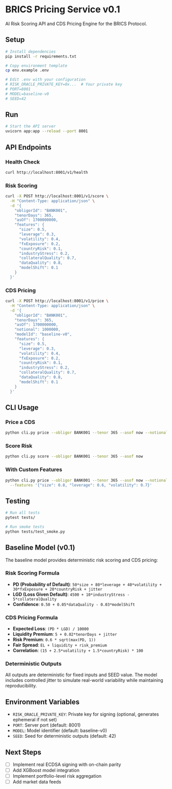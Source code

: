 # BRICS Pricing Service v0.1

AI Risk Scoring API and CDS Pricing Engine for the BRICS Protocol.

## Setup

```bash
# Install dependencies
pip install -r requirements.txt

# Copy environment template
cp env.example .env

# Edit .env with your configuration
# RISK_ORACLE_PRIVATE_KEY=0x...  # Your private key
# PORT=8001
# MODEL=baseline-v0
# SEED=42
```

## Run

```bash
# Start the API server
uvicorn app:app --reload --port 8001
```

## API Endpoints

### Health Check
```bash
curl http://localhost:8001/v1/health
```

### Risk Scoring
```bash
curl -X POST http://localhost:8001/v1/score \
  -H "Content-Type: application/json" \
  -d '{
    "obligorId": "BANK001",
    "tenorDays": 365,
    "asOf": 1700000000,
    "features": {
      "size": 0.5,
      "leverage": 0.3,
      "volatility": 0.4,
      "fxExposure": 0.2,
      "countryRisk": 0.1,
      "industryStress": 0.2,
      "collateralQuality": 0.7,
      "dataQuality": 0.8,
      "modelShift": 0.1
    }
  }'
```

### CDS Pricing
```bash
curl -X POST http://localhost:8001/v1/price \
  -H "Content-Type: application/json" \
  -d '{
    "obligorId": "BANK001",
    "tenorDays": 365,
    "asOf": 1700000000,
    "notional": 1000000,
    "modelId": "baseline-v0",
    "features": {
      "size": 0.5,
      "leverage": 0.3,
      "volatility": 0.4,
      "fxExposure": 0.2,
      "countryRisk": 0.1,
      "industryStress": 0.2,
      "collateralQuality": 0.7,
      "dataQuality": 0.8,
      "modelShift": 0.1
    }
  }'
```

## CLI Usage

### Price a CDS
```bash
python cli.py price --obligor BANK001 --tenor 365 --asof now --notional 1000000
```

### Score Risk
```bash
python cli.py score --obligor BANK001 --tenor 365 --asof now
```

### With Custom Features
```bash
python cli.py price --obligor BANK001 --tenor 365 --asof now --notional 1000000 \
  --features '{"size": 0.8, "leverage": 0.6, "volatility": 0.7}'
```

## Testing

```bash
# Run all tests
pytest tests/

# Run smoke tests
python tests/test_smoke.py
```

## Baseline Model (v0.1)

The baseline model provides deterministic risk scoring and CDS pricing:

### Risk Scoring Formula
- **PD (Probability of Default)**: `50*size + 80*leverage + 40*volatility + 30*fxExposure + 20*countryRisk + jitter`
- **LGD (Loss Given Default)**: `4500 + 10*industryStress - 5*collateralQuality`
- **Confidence**: `0.50 + 0.05*dataQuality - 0.03*modelShift`

### CDS Pricing Formula
- **Expected Loss**: `(PD * LGD) / 10000`
- **Liquidity Premium**: `5 + 0.02*tenorDays + jitter`
- **Risk Premium**: `0.6 * sqrt(max(PD, 1))`
- **Fair Spread**: `EL + liquidity + risk_premium`
- **Correlation**: `(15 + 2.5*volatility + 1.5*countryRisk) * 100`

### Deterministic Outputs
All outputs are deterministic for fixed inputs and SEED value. The model includes controlled jitter to simulate real-world variability while maintaining reproducibility.

## Environment Variables

- `RISK_ORACLE_PRIVATE_KEY`: Private key for signing (optional, generates ephemeral if not set)
- `PORT`: Server port (default: 8001)
- `MODEL`: Model identifier (default: baseline-v0)
- `SEED`: Seed for deterministic outputs (default: 42)

## Next Steps

- [ ] Implement real ECDSA signing with on-chain parity
- [ ] Add XGBoost model integration
- [ ] Implement portfolio-level risk aggregation
- [ ] Add market data feeds
